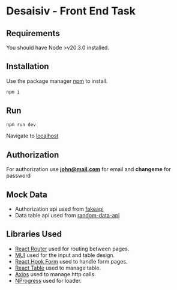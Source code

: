 # Desaisiv - Front End Task

## Requirements
You should have Node >v20.3.0 installed.

## Installation
Use the package manager [npm](https://docs.npmjs.com/) to install.

```cmd
npm i
```

## Run

```cmd
npm run dev
```
Navigate to [localhost](http://localhost:3000/)
## Authorization

For authorization use **john@mail.com** for email and **changeme** for password

## Mock Data

+ Authorization api used from [fakeapi](https://fakeapi.platzi.com/en/rest/auth-jwt/)
+ Data table api used from [random-data-api](https://random-data-api.com/documentation)


## Libraries Used

+ [React Router](https://reactrouter.com/en/main) used for routing between pages.
+ [MUI](https://mui.com/) used for the input and table design.
+ [React Hook Form](https://react-hook-form.com/) used to handle form pages.
+ [React Table](https://tanstack.com/table/v8/docs/examples/react/basic) used to manage table.
+ [Axios](https://axios-http.com/docs/intro) used to manage http calls.
+ [NProgress](https://www.npmjs.com/package/nprogress) used for loader.